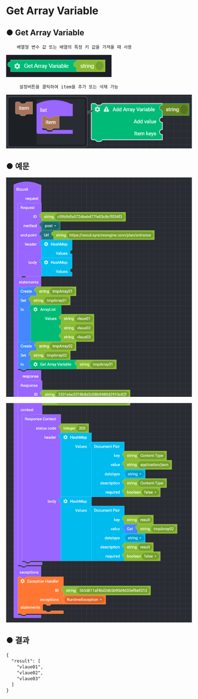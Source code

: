 # Get Array Variable

## ● Get Array Variable

        배열형 변수 값 또는 배열의 특정 키 값을 가져올 때 사용

![](../../.gitbook/assets/image%20%28112%29.png)

         설정버튼을 클릭하여 item을 추가 또는 삭제 가능

![](../../.gitbook/assets/image%20%2857%29.png)

## ● 예문

![](../../.gitbook/assets/image%20%2878%29.png)

![](../../.gitbook/assets/image%20%2876%29.png)

## ● 결과

```text
{
  "result": [
    "vlaue01",
    "vlaue02",
    "vlaue03"
  ]
}
```

